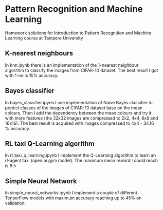# Pattern Recognition and Machine Learning
Homework solutions for Introduction to Pattern Recognition and Machine Learning course at Tampere University

## K-nearest neighbours

In knn.ipynb there is an implementation of the 1-nearest neighbour algorithm to classify the images from CIFAR-10 dataset. The best result I got with 1-nn is 15% accuracy.

## Bayes classifier

In bayes_classifier.ipynb I use implementation of Naïve Bayes classifier to predict classes of the images of CIFAR-10 dataset base on the mean colours. Then I add the dependency between the mean colours and try it with more features (the 32x32 images are compressed to 2x2, 4x4, 8x8 and 16x16). The best result is acquired with images compressed to 4x4 - 34.16 % accuracy.

## RL taxi Q-Learning algorithm

In rl_taxi_q_learning.ipynb I implement the Q-Learning algorithm to learn an rl-agent taxi (open.ai gym model). The maximum mean reward I could reach is 8.5


## Simple Neural Network

In simple_neural_networks.ipynb I implement a couple of different TensorFlow models with maximum accuracy reaching up to 45% on validation. 
